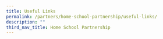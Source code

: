 ```yaml
---
title: Useful Links
permalink: /partners/home-school-partnership/useful-links/
description: ""
third_nav_title: Home School Partnership
---
```

